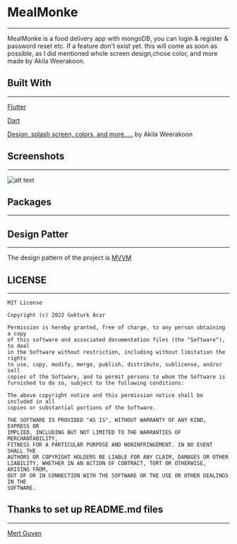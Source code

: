 # MealMonke

---

MealMonke is a food delivery app with mongoDB, you can login & register & password reset etc. If a feature don't exist yet. this will come as soon as possible, as I did mentioned whole screen design,chose color, and more made by Akila Weerakoon.

## Built With

---

[Flutter](https://flutter.dev/)

[Dart](https://dart.dev/)

[Design, splash screen, colors, and more.....](https://www.xdguru.com/food-delivery-ios-xd-app-template/) by Akila Weerakoon

## Screenshots

---

![alt text](https://github.com/skyturkish/MealMonke/blob/main/gifversion1.gif)

## Packages

---

## Design Patter

---

The design pattern of the project is [MVVM](https://en.wikipedia.org/wiki/Model%E2%80%93view%E2%80%93viewmodel)

## LICENSE

---

```
MIT License

Copyright (c) 2022 Gokturk Acar

Permission is hereby granted, free of charge, to any person obtaining a copy
of this software and associated documentation files (the "Software"), to deal
in the Software without restriction, including without limitation the rights
to use, copy, modify, merge, publish, distribute, sublicense, and/or sell
copies of the Software, and to permit persons to whom the Software is
furnished to do so, subject to the following conditions:

The above copyright notice and this permission notice shall be included in all
copies or substantial portions of the Software.

THE SOFTWARE IS PROVIDED "AS IS", WITHOUT WARRANTY OF ANY KIND, EXPRESS OR
IMPLIED, INCLUDING BUT NOT LIMITED TO THE WARRANTIES OF MERCHANTABILITY,
FITNESS FOR A PARTICULAR PURPOSE AND NONINFRINGEMENT. IN NO EVENT SHALL THE
AUTHORS OR COPYRIGHT HOLDERS BE LIABLE FOR ANY CLAIM, DAMAGES OR OTHER
LIABILITY, WHETHER IN AN ACTION OF CONTRACT, TORT OR OTHERWISE, ARISING FROM,
OUT OF OR IN CONNECTION WITH THE SOFTWARE OR THE USE OR OTHER DEALINGS IN THE
SOFTWARE.
```

## Thanks to set up README.md files 

---

[Mert Guven](https://github.com/mertguven)
